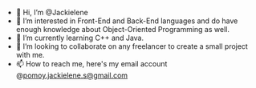 - 👋 Hi, I’m @Jackielene
- 👀 I’m interested in Front-End and Back-End languages and do have enough knowledge about Object-Oriented Programming as well.
- 🌱 I’m currently learning C++ and Java.
- 💞️ I’m looking to collaborate on any freelancer to create a small project with me.
- 📫 How to reach me, here's my email account @pomoy.jackielene.s@gmail.com

<!---
Jackielene/Jackielene is a ✨ special ✨ repository because its `README.md` (this file) appears on your GitHub profile.
You can click the Preview link to take a look at your changes.
--->
